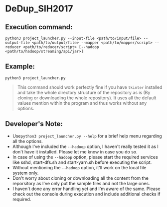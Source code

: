 # DeDup_SIH2017

## Execution command:
`python3 project_launcher.py --input-file <path/to/input/file> --output-file <path/to/output/file> --mapper <path/to/mapper/script> --reducer <path/to/reducer/script> [--hadoop <path/to/hadoop/streaming/api/jar>]`

## Example:
`python3 project_launcher.py`
> This command should work perfectly fine if you have `tkinter` installed and take the whole directory structure of the repository as is (By cloning or downloading the whole repository). It uses all the default values mention within the program and thus works without any options.

## Developer's Note:
- Use`python3 project_launcher.py --help` for a brief help menu regarding all the options.
- Although I've included the `--hadoop` option, I haven't really tested it as I don't have it installed. Please let me know in case you do so.
- In case of using the `--hadoop` option, please start the required services like sshd, start-dfs.sh and start-yarn.sh before executing the script.
- Without mentioning the `--hadoop` option, it'll work on the local file system only.
- Don't worry about cloning or downloading all the content from the reporsitory as I've only put the sample files and not the large ones.
- I haven't done any error handling yet and I'm aware of the same. Please check out the console during execution and include additional checks if required.
